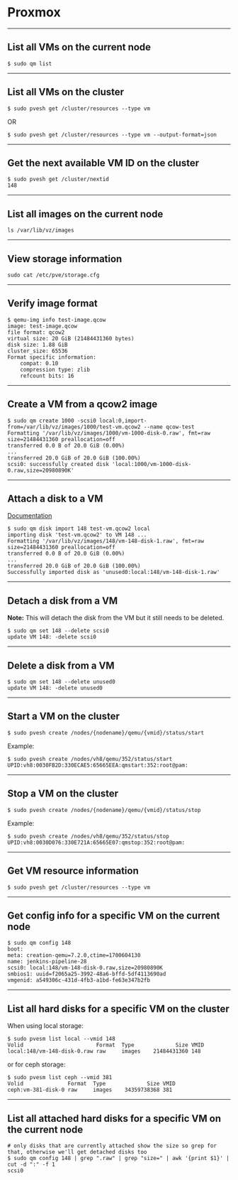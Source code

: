 # Proxmox

---

## List all VMs on the current node
```
$ sudo qm list
```

---

## List all VMs on the cluster
```
$ sudo pvesh get /cluster/resources --type vm
```
OR
```
$ sudo pvesh get /cluster/resources --type vm --output-format=json
```

---

## Get the next available VM ID on the cluster
```
$ sudo pvesh get /cluster/nextid
148
```

---

## List all images on the current node
```
ls /var/lib/vz/images
```

---

## View storage information
```
sudo cat /etc/pve/storage.cfg
```

---

## Verify image format
```
$ qemu-img info test-image.qcow
image: test-image.qcow
file format: qcow2
virtual size: 20 GiB (21484431360 bytes)
disk size: 1.88 GiB
cluster_size: 65536
Format specific information:
    compat: 0.10
    compression type: zlib
    refcount bits: 16
```

---

## Create a VM from a qcow2 image
```
$ sudo qm create 1000 -scsi0 local:0,import-from=/var/lib/vz/images/1000/test-vm.qcow2 --name qcow-test
Formatting '/var/lib/vz/images/1000/vm-1000-disk-0.raw', fmt=raw size=21484431360 preallocation=off
transferred 0.0 B of 20.0 GiB (0.00%)
...
transferred 20.0 GiB of 20.0 GiB (100.00%)
scsi0: successfully created disk 'local:1000/vm-1000-disk-0.raw,size=20980890K'
```

---

## Attach a disk to a VM
[Documentation](https://pve.proxmox.com/pve-docs/qm.1.html)
```
$ sudo qm disk import 148 test-vm.qcow2 local
importing disk 'test-vm.qcow2' to VM 148 ...
Formatting '/var/lib/vz/images/148/vm-148-disk-1.raw', fmt=raw size=21484431360 preallocation=off
transferred 0.0 B of 20.0 GiB (0.00%)
...
transferred 20.0 GiB of 20.0 GiB (100.00%)
Successfully imported disk as 'unused0:local:148/vm-148-disk-1.raw'
```

---

## Detach a disk from a VM
**Note:** This will detach the disk from the VM but it still needs to be deleted.
```
$ sudo qm set 148 --delete scsi0
update VM 148: -delete scsi0
```

---

## Delete a disk from a VM
```
$ sudo qm set 148 --delete unused0
update VM 148: -delete unused0
```

---

## Start a VM on the cluster
```
$ sudo pvesh create /nodes/{nodename}/qemu/{vmid}/status/start
```
Example:
```
$ sudo pvesh create /nodes/vh8/qemu/352/status/start
UPID:vh8:0030FB2D:330ECAE5:65665EEA:qmstart:352:root@pam:
```

---

## Stop a VM on the cluster
```
$ sudo pvesh create /nodes/{nodename}/qemu/{vmid}/status/stop
```
Example:
```
$ sudo pvesh create /nodes/vh8/qemu/352/status/stop
UPID:vh8:0030D076:330E721A:65665E07:qmstop:352:root@pam:
```

---

## Get VM resource information
```
$ sudo pvesh get /cluster/resources --type vm
```

---

## Get config info for a specific VM on the current node
```
$ sudo qm config 148
boot:
meta: creation-qemu=7.2.0,ctime=1700604130
name: jenkins-pipeline-28
scsi0: local:148/vm-148-disk-0.raw,size=20980890K
smbios1: uuid=f2065a25-3992-48a6-bffd-5df4113690ad
vmgenid: a549306c-431d-4fb3-a1bd-fe63e347b2fb
```

---

## List all hard disks for a specific VM on the cluster
When using local storage:
```
$ sudo pvesm list local --vmid 148
Volid                       Format  Type             Size VMID
local:148/vm-148-disk-0.raw raw     images    21484431360 148
```
or for ceph storage:
```
$ sudo pvesm list ceph --vmid 381
Volid              Format  Type             Size VMID
ceph:vm-381-disk-0 raw     images    34359738368 381
```

---

## List all attached hard disks for a specific VM on the current node
```
# only disks that are currently attached show the size so grep for that, otherwise we'll get detached disks too
$ sudo qm config 148 | grep ".raw" | grep "size=" | awk '{print $1}' | cut -d ":" -f 1
scsi0
```
